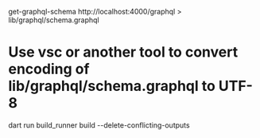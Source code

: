 get-graphql-schema http://localhost:4000/graphql > lib/graphql/schema.graphql
# Use vsc or another tool to convert encoding of lib/graphql/schema.graphql to UTF-8
dart run build_runner build --delete-conflicting-outputs